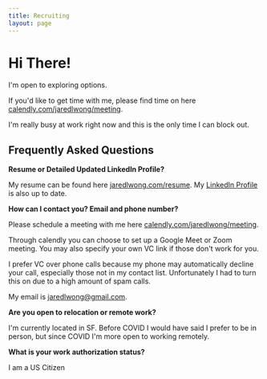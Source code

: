 ```yaml
---
title: Recruiting
layout: page
---
```

# Hi There!

I'm open to exploring options.

If you'd like to get time with me, please find time on here [calendly.com/jaredlwong/meeting](https://calendly.com/jaredlwong/meeting).

I'm really busy at work right now and this is the only time I can block out.

## Frequently Asked Questions

**Resume or Detailed Updated Linkedln Profile?**

My resume can be found here [jaredlwong.com/resume](https://jaredlwong.com/resume/). My [LinkedIn Profile](https://www.linkedin.com/in/jaredlwong/) is also up to date.

**How can I contact you? Email and phone number?**

Please schedule a meeting with me here [calendly.com/jaredlwong/meeting](https://calendly.com/jaredlwong/meeting).

Through calendly you can choose to set up a Google Meet or Zoom meeting. You may also specify your own VC link if those don't work for you.

I prefer VC over phone calls because my phone may automatically decline your call, especially those not in my contact list. Unfortunately I had to turn this on due to a high amount of spam calls.

My email is jaredlwong@gmail.com.

**Are you open to relocation or remote work?**

I'm currently located in SF. Before COVID I would have said I prefer to be in person, but since COVID I'm more open to working remotely.

**What is your work authorization status?**

I am a US Citizen
